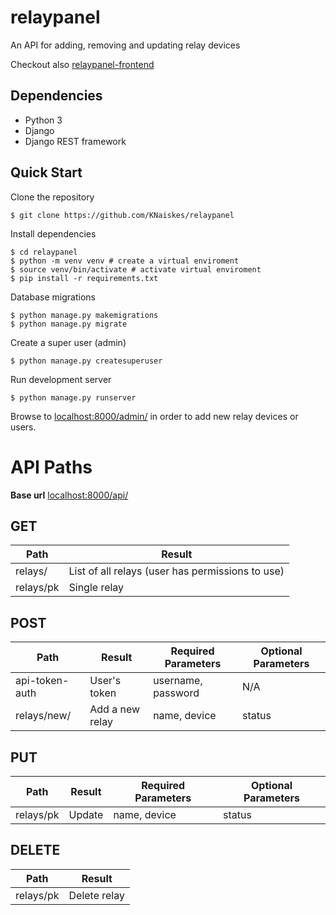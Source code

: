 # relaypanel

An API for adding, removing and updating relay devices

Checkout also [relaypanel-frontend](https://github.com/KNaiskes/relaypanel-frontend)

## Dependencies

- Python 3
- Django
- Django REST framework

## Quick Start

Clone the repository

```
$ git clone https://github.com/KNaiskes/relaypanel
```

Install dependencies

```
$ cd relaypanel
$ python -m venv venv # create a virtual enviroment
$ source venv/bin/activate # activate virtual enviroment
$ pip install -r requirements.txt
```

Database migrations

```
$ python manage.py makemigrations
$ python manage.py migrate
```

Create a super user (admin)

```
$ python manage.py createsuperuser
```

Run development server

```
$ python manage.py runserver
```

Browse to [localhost:8000/admin/](http://localhost:8000/admin/) in order to add
new relay devices or users.

# API Paths

**Base url** [localhost:8000/api/](http://localhost:8000/api/)

## GET

| Path          | Result                                           |
| ------------- | -------------                                    |
| relays/       | List of all relays (user has permissions to use) |
| relays/pk     | Single relay                                     |



## POST

| Path           | Result          | Required Parameters | Optional Parameters |
| -------------  | -------------   | -------------       | -------------       |
| api-token-auth | User's token    | username, password  | N/A                 |
| relays/new/    | Add a new relay | name, device        | status              |


## PUT

| Path          | Result        | Required Parameters | Optional Parameters |
| ------------- | ------------- | -------------       | -------------       |
| relays/pk     | Update        | name, device        | status              |


## DELETE

| Path          | Result        |
| ------------- | ------------- |
| relays/pk     | Delete relay  |
